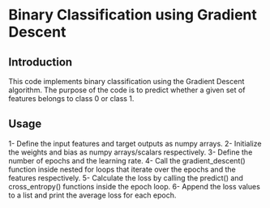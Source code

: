 # Binary Classification using Gradient Descent 

## Introduction 

This code implements binary classification using the Gradient Descent algorithm. The purpose of the code is to predict whether a given set of features belongs to class 0 or class 1.

## Usage 

1- Define the input features and target outputs as numpy arrays.
2- Initialize the weights and bias as numpy arrays/scalars respectively.
3- Define the number of epochs and the learning rate.
4- Call the gradient_descent() function inside nested for loops that iterate over the epochs and the features respectively.
5- Calculate the loss by calling the predict() and cross_entropy() functions inside the epoch loop.
6- Append the loss values to a list and print the average loss for each epoch.

